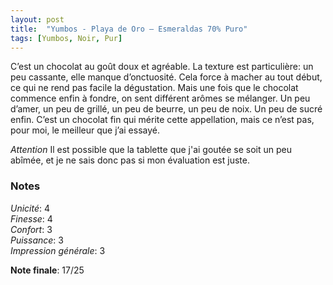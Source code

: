 ```yaml
---
layout: post
title:  "Yumbos - Playa de Oro – Esmeraldas 70% Puro"
tags: [Yumbos, Noir, Pur] 
---
```



C’est un chocolat au goût doux et agréable. La texture est particulière: un peu cassante, elle manque d’onctuosité. Cela force à macher au tout début, ce qui ne rend pas facile la dégustation. Mais une fois que le chocolat commence enfin à fondre, on sent différent arômes se mélanger. Un peu d’amer, un peu de grillé, un peu de beurre, un peu de noix. Un peu de sucré enfin.
C’est un chocolat fin qui mérite cette appellation, mais ce n’est pas, pour moi, le meilleur que j’ai essayé.

*Attention* Il est possible que la tablette que j'ai goutée se soit un peu abîmée, et je ne sais donc pas si mon évaluation est juste.

### Notes

_Unicité_: 4  
_Finesse_: 4  
_Confort_: 3  
_Puissance_: 3  
_Impression générale_: 3

**Note finale**: 17/25